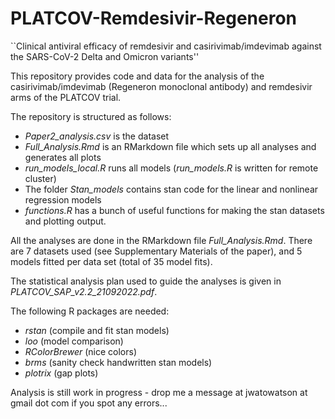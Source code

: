 # PLATCOV-Remdesivir-Regeneron

``Clinical antiviral efficacy of remdesivir and casirivimab/imdevimab against the SARS-CoV-2 Delta and Omicron variants''

This repository provides code and data for the analysis of the casirivimab/imdevimab (Regeneron monoclonal antibody) and remdesivir arms of the PLATCOV trial.

The repository is structured as follows:

* *Paper2_analysis.csv* is the dataset
* *Full_Analysis.Rmd* is an RMarkdown file which sets up all analyses and generates all plots
* *run_models_local.R* runs all models (*run_models.R* is written for remote cluster)
* The folder *Stan_models* contains stan code for the linear and nonlinear regression models
* *functions.R* has a bunch of useful functions for making the stan datasets and plotting output.

All the analyses are done in the RMarkdown file *Full_Analysis.Rmd*. There are 7 datasets used (see Supplementary Materials of the paper), and 5 models fitted per data set (total of 35 model fits).

The statistical analysis plan used to guide the analyses is given in *PLATCOV_SAP_v2.2_21092022.pdf*. 

The following R packages are needed:

* *rstan* (compile and fit stan models)
* *loo* (model comparison)
* *RColorBrewer* (nice colors)
* *brms* (sanity check handwritten stan models)
* *plotrix* (gap plots)


Analysis is still work in progress - drop me a message at jwatowatson at gmail dot com if you spot any errors...

